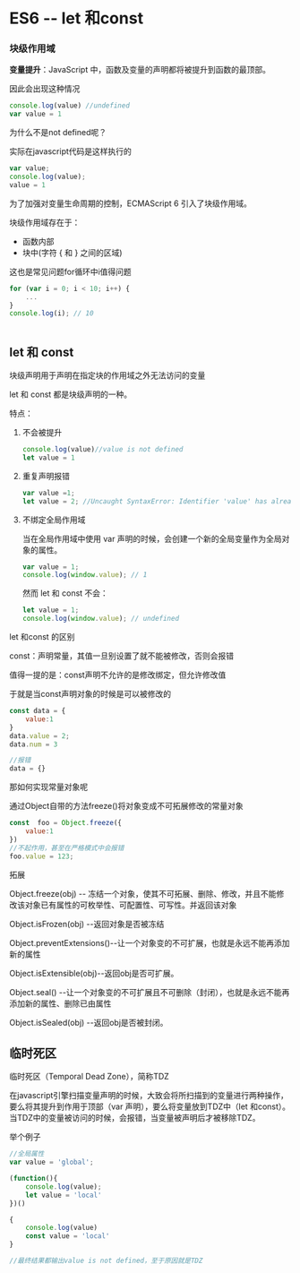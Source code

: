 # ES6 -- let 和const

### 块级作用域

**变量提升**：JavaScript 中，函数及变量的声明都将被提升到函数的最顶部。

因此会出现这种情况

```javascript
console.log(value) //undefined
var value = 1
```

为什么不是not defined呢？

实际在javascript代码是这样执行的

```javascript
var value;
console.log(value);
value = 1
```

为了加强对变量生命周期的控制，ECMAScript 6 引入了块级作用域。

块级作用域存在于：

- 函数内部
- 块中(字符 { 和 } 之间的区域)

这也是常见问题for循环中i值得问题

```javascript
for (var i = 0; i < 10; i++) {
    ...
}
console.log(i); // 10
    
```

## let 和 const

块级声明用于声明在指定块的作用域之外无法访问的变量

let 和 const 都是块级声明的一种。

特点：

1. 不会被提升

   ```javascript
   console.log(value)//value is not defined 
   let value = 1
   ```

2. 重复声明报错

   ```javascript
   var value =1;
   let value = 2; //Uncaught SyntaxError: Identifier 'value' has already been declared
   ```

3. 不绑定全局作用域

   当在全局作用域中使用 var 声明的时候，会创建一个新的全局变量作为全局对象的属性。

   ```javascript
   var value = 1;
   console.log(window.value); // 1
   ```

   然而 let 和 const 不会：

   ```javascript
   let value = 1;
   console.log(window.value); // undefined
   ```



let 和const 的区别

const：声明常量，其值一旦别设置了就不能被修改，否则会报错

值得一提的是：const声明不允许的是修改绑定，但允许修改值

于就是当const声明对象的时候是可以被修改的

```javascript
const data = {
    value:1
}
data.value = 2;
data.num = 3

//报错
data = {}
```

那如何实现常量对象呢

通过Object自带的方法freeze()将对象变成不可拓展修改的常量对象

```javascript
const  foo = Object.freeze({
    value:1
})
//不起作用，甚至在严格模式中会报错
foo.value = 123;
```

拓展

Object.freeze(obj) -- 冻结一个对象，使其不可拓展、删除、修改，并且不能修改该对象已有属性的可枚举性、可配置性、可写性。并返回该对象

Object.isFrozen(obj)   --返回对象是否被冻结

Object.preventExtensions()--让一个对象变的不可扩展，也就是永远不能再添加新的属性

Object.isExtensible(obj)--返回obj是否可扩展。

Object.seal() --让一个对象变的不可扩展且不可删除（封闭），也就是永远不能再添加新的属性、删除已由属性

Object.isSealed(obj) --返回obj是否被封闭。



## 临时死区

临时死区（Temporal Dead Zone），简称TDZ

在javascript引擎扫描变量声明的时候，大致会将所扫描到的变量进行两种操作，要么将其提升到作用于顶部（var 声明），要么将变量放到TDZ中（let 和const）。当TDZ中的变量被访问的时候，会报错，当变量被声明后才被移除TDZ。

举个例子

```javascript
//全局属性
var value = 'global';

(function(){
	console.log(value);
	let value = 'local'
})()

{
	console.log(value)
	const value = 'local'
}

//最终结果都输出value is not defined，至于原因就是TDZ
```

